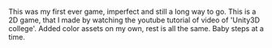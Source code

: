 This was my first ever game, imperfect and still a long way to go. This is a 2D game, that I made by watching the youtube tutorial of video of 'Unity3D college'. Added color assets on my own, rest is all the same. Baby steps at a time. 
